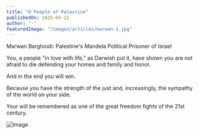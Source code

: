 ```yaml
---
title: "O People of Palestine"
publishedOn: 2025-04-22
author: "-"
featuredImage: "/images/articles/marwan-1.jpg"
---
```


Marwan Barghouti:&nbsp;Palestine's Mandela Political Prisoner of Israel‍

You, a people "in love with life," as Darwish put it, have shown you are not afraid to die defending your homes and family and honor.

And in the end you will win.

Because you have the strength of the just and, increasingly, the sympathy of the world on your side.

Your will be remembered as one of the great freedom fights of the 21st century.

![Image](/images/articles/screen-shot-2025-04-22-at-3-11-58-pm.jpg)
